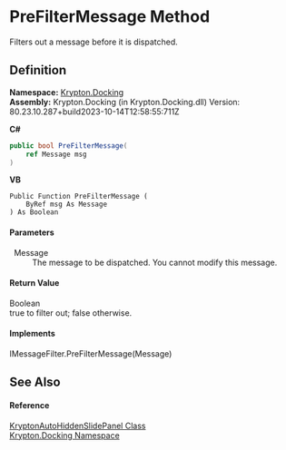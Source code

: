 # PreFilterMessage Method


Filters out a message before it is dispatched.



## Definition
**Namespace:** <a href="98399376-cf41-9454-4b4d-4fab2ca20bc7.md">Krypton.Docking</a>  
**Assembly:** Krypton.Docking (in Krypton.Docking.dll) Version: 80.23.10.287+build2023-10-14T12:58:55:711Z

**C#**
``` C#
public bool PreFilterMessage(
	ref Message msg
)
```
**VB**
``` VB
Public Function PreFilterMessage ( 
	ByRef msg As Message
) As Boolean
```



#### Parameters
<dl><dt>  Message</dt><dd>The message to be dispatched. You cannot modify this message.</dd></dl>

#### Return Value
Boolean  
true to filter out; false otherwise.

#### Implements
IMessageFilter.PreFilterMessage(Message)  


## See Also


#### Reference
<a href="4b7d7b26-febb-d627-2730-682b01ac4579.md">KryptonAutoHiddenSlidePanel Class</a>  
<a href="98399376-cf41-9454-4b4d-4fab2ca20bc7.md">Krypton.Docking Namespace</a>  
